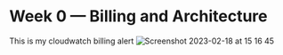 # Week 0 — Billing and Architecture


This is my cloudwatch billing alert
![Screenshot 2023-02-18 at 15 16 45](https://user-images.githubusercontent.com/106006096/219873617-94c767d4-b2ba-40d7-8a6b-5ae719d4a9d9.png)
